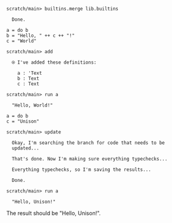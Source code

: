 ``` ucm
scratch/main> builtins.merge lib.builtins

  Done.

```

``` unison :hide
a = do b
b = "Hello, " ++ c ++ "!"
c = "World"
```

``` ucm
scratch/main> add

  ⍟ I've added these definitions:
  
    a : 'Text
    b : Text
    c : Text

scratch/main> run a

  "Hello, World!"

```

``` unison :hide
a = do b
c = "Unison"
```

``` ucm
scratch/main> update

  Okay, I'm searching the branch for code that needs to be
  updated...

  That's done. Now I'm making sure everything typechecks...

  Everything typechecks, so I'm saving the results...

  Done.

scratch/main> run a

  "Hello, Unison!"

```

The result should be "Hello, Unison\!".
